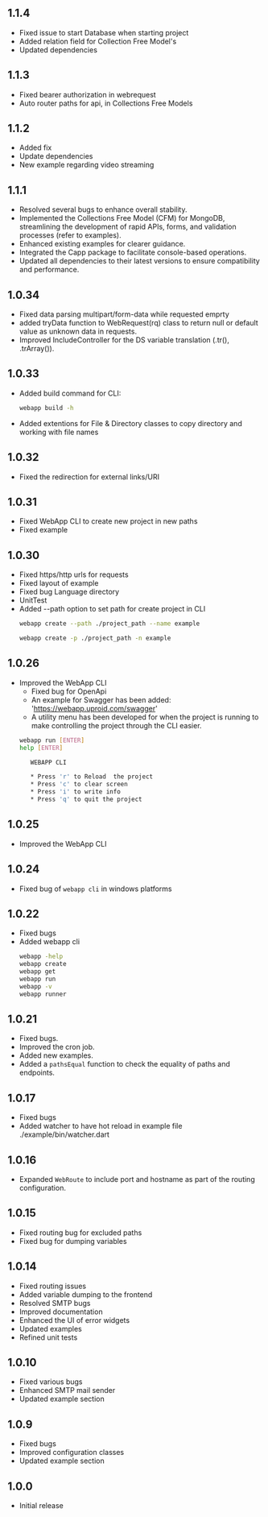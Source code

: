 ## 1.1.4
- Fixed issue to start Database when starting project
- Added relation field for Collection Free Model's
- Updated dependencies

## 1.1.3
- Fixed bearer authorization in webrequest
- Auto router paths for api, in Collections Free Models

## 1.1.2
- Added fix
- Update dependencies
- New example regarding video streaming

## 1.1.1
- Resolved several bugs to enhance overall stability.
- Implemented the Collections Free Model (CFM) for MongoDB, streamlining the development of rapid APIs, forms, and validation processes (refer to examples).
- Enhanced existing examples for clearer guidance.
- Integrated the Capp package to facilitate console-based operations.
- Updated all dependencies to their latest versions to ensure compatibility and performance.

## 1.0.34
- Fixed data parsing multipart/form-data while requested emprty
- added tryData function to WebRequest(rq) class to return null or default value as unknown data in requests.
- Improved IncludeController for the DS variable translation (.tr(), .trArray()).

## 1.0.33
- Added build command for CLI:
    ```bash
    webapp build -h
    ```
- Added extentions for File & Directory classes to copy directory and working with file names

## 1.0.32
- Fixed the redirection for external links/URI

## 1.0.31
- Fixed WebApp CLI to create new project in new paths
- Fixed example

## 1.0.30
- Fixed https/http urls for requests
- Fixed layout of example
- Fixed bug Language directory
- UnitTest
- Added --path option to set path for create project in CLI
    ```bash
    webapp create --path ./project_path --name example
    ```
    ```bash
    webapp create -p ./project_path -n example
    ```

## 1.0.26
- Improved the WebApp CLI
    - Fixed bug for OpenApi
    - An example for Swagger has been added: 'https://webapp.uproid.com/swagger'
    - A utility menu has been developed for when the project is running to make controlling the project through the CLI easier.
    ```bash
    webapp run [ENTER]
    help [ENTER]
    
       WEBAPP CLI

       * Press 'r' to Reload  the project                
       * Press 'c' to clear screen                       
       * Press 'i' to write info                         
       * Press 'q' to quit the project                   
    ```

## 1.0.25
- Improved the WebApp CLI

## 1.0.24
- Fixed bug of `webapp cli` in windows platforms

## 1.0.22
- Fixed bugs
- Added webapp cli 
    ```bash
    webapp -help
    webapp create
    webapp get
    webapp run
    webapp -v
    webapp runner
    ```

## 1.0.21

- Fixed bugs.
- Improved the cron job.
- Added new examples.
- Added a `pathsEqual` function to check the equality of paths and endpoints. 

## 1.0.17

- Fixed bugs
- Added watcher to have hot reload in example file ./example/bin/watcher.dart

## 1.0.16

- Expanded `WebRoute` to include port and hostname as part of the routing configuration.

## 1.0.15

- Fixed routing bug for excluded paths
- Fixed bug for dumping variables

## 1.0.14

- Fixed routing issues
- Added variable dumping to the frontend
- Resolved SMTP bugs
- Improved documentation
- Enhanced the UI of error widgets
- Updated examples
- Refined unit tests

## 1.0.10

- Fixed various bugs
- Enhanced SMTP mail sender
- Updated example section

## 1.0.9

- Fixed bugs
- Improved configuration classes
- Updated example section

## 1.0.0

- Initial release